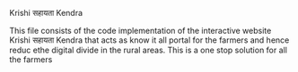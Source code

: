 Krishi सहायता Kendra 

This file consists of the code implementation of the interactive website Krishi सहायता Kendra  that acts as know it all portal for the farmers and hence reduc ethe digital
divide in the rural areas. This is a one stop solution for all the farmers 

